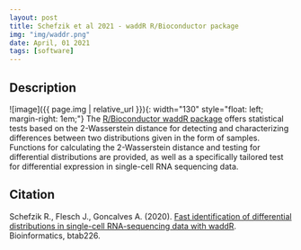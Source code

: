 ```yaml
---
layout: post
title: Schefzik et al 2021 - waddR R/Bioconductor package
img: "img/waddr.png"
date: April, 01 2021
tags: [software]
---
```



## Description
![image]({{ page.img | relative_url }}){: width="130" style="float: left; margin-right: 1em;"} The <a href="https://www.bioconductor.org/packages/release/bioc/html/waddR.html">R/Bioconductor waddR package</a> offers statistical tests based on the 2-Wasserstein distance for detecting and characterizing differences between two distributions given in the form of samples. Functions for calculating the 2-Wasserstein distance and testing for differential distributions are provided, as well as a specifically tailored test for differential expression in single-cell RNA sequencing data.

## Citation

Schefzik R., Flesch J., Goncalves A. (2020). [Fast identification of differential distributions in single-cell RNA-sequencing data with waddR](https://academic.oup.com/bioinformatics/advance-article/doi/10.1093/bioinformatics/btab226/6207964). Bioinformatics, btab226.
